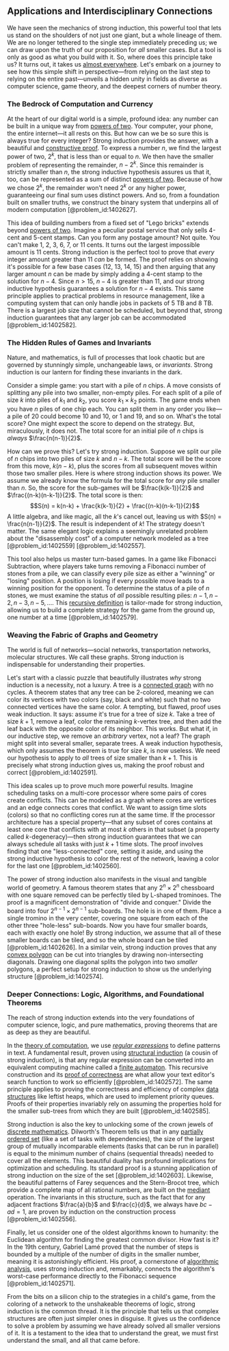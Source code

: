## Applications and Interdisciplinary Connections

We have seen the mechanics of strong induction, this powerful tool that lets us stand on the shoulders of not just one giant, but a whole lineage of them. We are no longer tethered to the single step immediately preceding us; we can draw upon the truth of our proposition for *all* smaller cases. But a tool is only as good as what you build with it. So, where does this principle take us? It turns out, it takes us [almost everywhere](@article_id:146137). Let's embark on a journey to see how this simple shift in perspective—from relying on the last step to relying on the entire past—unveils a hidden unity in fields as diverse as computer science, game theory, and the deepest corners of number theory.

### The Bedrock of Computation and Currency

At the heart of our digital world is a simple, profound idea: any number can be built in a unique way from [powers of two](@article_id:195834). Your computer, your phone, the entire internet—it all rests on this. But how can we be so sure this is always true for every integer? Strong induction provides the answer, with a beautiful and [constructive proof](@article_id:157093). To express a number $n$, we find the largest power of two, $2^k$, that is less than or equal to $n$. We then have the smaller problem of representing the remainder, $n - 2^k$. Since this remainder is strictly smaller than $n$, the strong inductive hypothesis assures us that it, too, can be represented as a sum of distinct [powers of two](@article_id:195834). Because of how we chose $2^k$, the remainder won't need $2^k$ or any higher power, guaranteeing our final sum uses distinct powers. And so, from a foundation built on smaller truths, we construct the binary system that underpins all of modern computation [@problem_id:1402627].

This idea of building numbers from a fixed set of "Lego bricks" extends beyond [powers of two](@article_id:195834). Imagine a peculiar postal service that only sells 4-cent and 5-cent stamps. Can you form any postage amount? Not quite. You can't make 1, 2, 3, 6, 7, or 11 cents. It turns out the largest impossible amount is 11 cents. Strong induction is the perfect tool to prove that *every* integer amount greater than 11 *can* be formed. The proof relies on showing it's possible for a few base cases (12, 13, 14, 15) and then arguing that any larger amount $n$ can be made by simply adding a 4-cent stamp to the solution for $n-4$. Since $n \gt 15$, $n-4$ is greater than 11, and our strong inductive hypothesis guarantees a solution for $n-4$ exists. This same principle applies to practical problems in resource management, like a computing system that can only handle jobs in packets of 5 TB and 8 TB. There is a largest job size that cannot be scheduled, but beyond that, strong induction guarantees that any larger job can be accommodated [@problem_id:1402582].

### The Hidden Rules of Games and Invariants

Nature, and mathematics, is full of processes that look chaotic but are governed by stunningly simple, unchangeable laws, or *invariants*. Strong induction is our lantern for finding these invariants in the dark.

Consider a simple game: you start with a pile of $n$ chips. A move consists of splitting any pile into two smaller, non-empty piles. For each split of a pile of size $k$ into piles of $k_1$ and $k_2$, you score $k_1 \times k_2$ points. The game ends when you have $n$ piles of one chip each. You can split them in any order you like—a pile of 20 could become 10 and 10, or 1 and 19, and so on. What's the total score? One might expect the score to depend on the strategy. But, miraculously, it does not. The total score for an initial pile of $n$ chips is *always* $\frac{n(n-1)}{2}$.

How can we prove this? Let's try strong induction. Suppose we split our pile of $n$ chips into two piles of size $k$ and $n-k$. The total score will be the score from this move, $k(n-k)$, plus the scores from all subsequent moves within those two smaller piles. Here is where strong induction shows its power. We assume we already know the formula for the total score for *any* pile smaller than $n$. So, the score for the sub-games will be $\frac{k(k-1)}{2}$ and $\frac{(n-k)(n-k-1)}{2}$. The total score is then:
$$S(n) = k(n-k) + \frac{k(k-1)}{2} + \frac{(n-k)(n-k-1)}{2}$$
A little algebra, and like magic, all the $k$'s cancel out, leaving us with $S(n) = \frac{n(n-1)}{2}$. The result is independent of $k$! The strategy doesn't matter. The same elegant logic explains a seemingly unrelated problem about the "disassembly cost" of a computer network modeled as a tree [@problem_id:1402559] [@problem_id:1402557].

This tool also helps us master turn-based games. In a game like Fibonacci Subtraction, where players take turns removing a Fibonacci number of stones from a pile, we can classify every pile size as either a "winning" or "losing" position. A position is losing if every possible move leads to a winning position for the opponent. To determine the status of a pile of $n$ stones, we must examine the status of *all* possible resulting piles: $n-1, n-2, n-3, n-5, \dots$. This [recursive definition](@article_id:265020) is tailor-made for strong induction, allowing us to build a complete strategy for the game from the ground up, one number at a time [@problem_id:1402579].

### Weaving the Fabric of Graphs and Geometry

The world is full of networks—social networks, transportation networks, molecular structures. We call these graphs. Strong induction is indispensable for understanding their properties.

Let's start with a classic puzzle that beautifully illustrates *why* strong induction is a necessity, not a luxury. A tree is a [connected graph](@article_id:261237) with no cycles. A theorem states that any tree can be 2-colored, meaning we can color its vertices with two colors (say, black and white) such that no two connected vertices have the same color. A tempting, but flawed, proof uses weak induction. It says: assume it's true for a tree of size $k$. Take a tree of size $k+1$, remove a leaf, color the remaining $k$-vertex tree, and then add the leaf back with the opposite color of its neighbor. This works. But what if, in our inductive step, we remove an *arbitrary* vertex, not a leaf? The graph might split into several smaller, separate trees. A weak induction hypothesis, which only assumes the theorem is true for size $k$, is now useless. We need our hypothesis to apply to *all* trees of size smaller than $k+1$. This is precisely what strong induction gives us, making the proof robust and correct [@problem_id:1402591].

This idea scales up to prove much more powerful results. Imagine scheduling tasks on a multi-core processor where some pairs of cores create conflicts. This can be modeled as a graph where cores are vertices and an edge connects cores that conflict. We want to assign time slots (colors) so that no conflicting cores run at the same time. If the processor architecture has a special property—that any subset of cores contains at least one core that conflicts with at most $k$ others in that subset (a property called $k$-degeneracy)—then strong induction guarantees that we can always schedule all tasks with just $k+1$ time slots. The proof involves finding that one "less-connected" core, setting it aside, and using the strong inductive hypothesis to color the rest of the network, leaving a color for the last one [@problem_id:1402560].

The power of strong induction also manifests in the visual and tangible world of geometry. A famous theorem states that any $2^n \times 2^n$ chessboard with one square removed can be perfectly tiled by L-shaped trominoes. The proof is a magnificent demonstration of "divide and conquer." Divide the board into four $2^{n-1} \times 2^{n-1}$ sub-boards. The hole is in one of them. Place a single tromino in the very center, covering one square from each of the other three "hole-less" sub-boards. Now you have four smaller boards, each with exactly one hole! By strong induction, we assume that all of these smaller boards can be tiled, and so the whole board can be tiled [@problem_id:1402626]. In a similar vein, strong induction proves that any [convex polygon](@article_id:164514) can be cut into triangles by drawing non-intersecting diagonals. Drawing one diagonal splits the polygon into two *smaller* polygons, a perfect setup for strong induction to show us the underlying structure [@problem_id:1402574].

### Deeper Connections: Logic, Algorithms, and Foundational Theorems

The reach of strong induction extends into the very foundations of computer science, logic, and pure mathematics, proving theorems that are as deep as they are beautiful.

In the [theory of computation](@article_id:273030), we use *[regular expressions](@article_id:265351)* to define patterns in text. A fundamental result, proven using [structural induction](@article_id:149721) (a cousin of strong induction), is that any regular expression can be converted into an equivalent computing machine called a [finite automaton](@article_id:160103). This recursive construction and its [proof of correctness](@article_id:635934) are what allow your text editor's search function to work so efficiently [@problem_id:1402572]. The same principle applies to proving the correctness and efficiency of complex [data structures](@article_id:261640) like leftist heaps, which are used to implement priority queues. Proofs of their properties invariably rely on assuming the properties hold for the smaller sub-trees from which they are built [@problem_id:1402585].

Strong induction is also the key to unlocking some of the crown jewels of [discrete mathematics](@article_id:149469). Dilworth's Theorem tells us that in any [partially ordered set](@article_id:154508) (like a set of tasks with dependencies), the size of the largest group of mutually incomparable elements (tasks that can be run in parallel) is equal to the minimum number of chains (sequential threads) needed to cover all the elements. This beautiful duality has profound implications for optimization and scheduling. Its standard proof is a stunning application of strong induction on the size of the set [@problem_id:1402603]. Likewise, the beautiful patterns of Farey sequences and the Stern-Brocot tree, which provide a complete map of all rational numbers, are built on the [mediant](@article_id:183771) operation. The invariants in this structure, such as the fact that for any adjacent fractions $\frac{a}{b}$ and $\frac{c}{d}$, we always have $bc-ad=1$, are proven by induction on the construction process [@problem_id:1402556].

Finally, let us consider one of the oldest algorithms known to humanity: the Euclidean algorithm for finding the greatest common divisor. How fast is it? In the 19th century, Gabriel Lamé proved that the number of steps is bounded by a multiple of the number of digits in the smaller number, meaning it is astonishingly efficient. His proof, a cornerstone of [algorithmic analysis](@article_id:633734), uses strong induction and, remarkably, connects the algorithm's worst-case performance directly to the Fibonacci sequence [@problem_id:1402571].

From the bits on a silicon chip to the strategies in a child's game, from the coloring of a network to the unshakeable theorems of logic, strong induction is the common thread. It is the principle that tells us that complex structures are often just simpler ones in disguise. It gives us the confidence to solve a problem by assuming we have already solved all smaller versions of it. It is a testament to the idea that to understand the great, we must first understand the small, and all that came before.